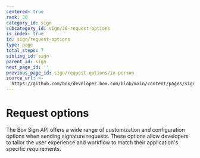 ```yaml
---
centered: true
rank: 30
category_id: sign
subcategory_id: sign/30-request-options
is_index: true
id: sign/request-options
type: page
total_steps: 7
sibling_id: sign
parent_id: sign
next_page_id: ''
previous_page_id: sign/request-options/in-person
source_url: >-
  https://github.com/box/developer.box.com/blob/main/content/pages/sign/30-request-options/index.md
---
```

# Request options

The Box Sign API offers a wide range of customization and configuration options
when sending signature requests. These options allow developers to tailor the
user experience and workflow to match their application's specific requirements.